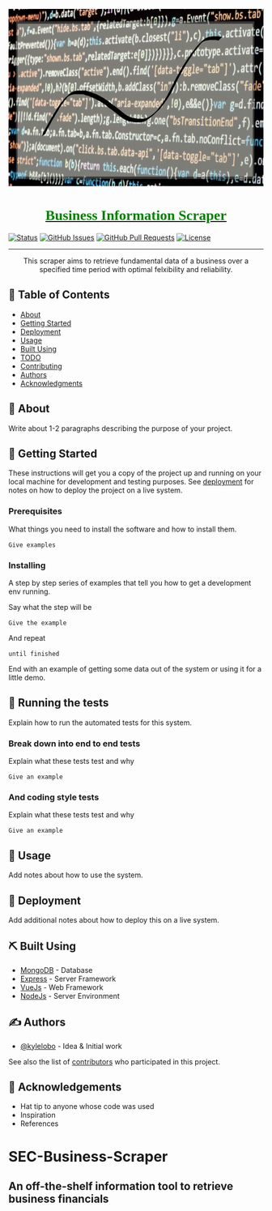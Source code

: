 
<p align="center">
  <a href="" rel="noopener">
  <img src="images/banner.png" width='750' height='350'>
</p>

<h1  style="font-family: Georgia; color:green;" align='center'> Business Information Scraper </h1>

<div >

  [![Status](https://img.shields.io/badge/status-active-success.svg)]() 
  [![GitHub Issues](https://img.shields.io/github/issues/kylelobo/The-Documentation-Compendium.svg)](https://github.com/kylelobo/The-Documentation-Compendium/issues)
  [![GitHub Pull Requests](https://img.shields.io/github/issues-pr/kylelobo/The-Documentation-Compendium.svg)](https://github.com/kylelobo/The-Documentation-Compendium/pulls)
  [![License](https://img.shields.io/badge/license-MIT-blue.svg)](/LICENSE)

</div>

---

<p align="center"> 
  This scraper aims to retrieve fundamental data of a business over a specified time period with optimal felxibility and reliability. 
</p>

## 📝 Table of Contents
- [About](#about)
- [Getting Started](#getting_started)
- [Deployment](#deployment)
- [Usage](#usage)
- [Built Using](#built_using)
- [TODO](../TODO.md)
- [Contributing](../CONTRIBUTING.md)
- [Authors](#authors)
- [Acknowledgments](#acknowledgement)

## 🧐 About <a name = "about"></a>
Write about 1-2 paragraphs describing the purpose of your project.

## 🏁 Getting Started <a name = "getting_started"></a>
These instructions will get you a copy of the project up and running on your local machine for development and testing purposes. See [deployment](#deployment) for notes on how to deploy the project on a live system.

### Prerequisites
What things you need to install the software and how to install them.

```
Give examples
```

### Installing
A step by step series of examples that tell you how to get a development env running.

Say what the step will be

```
Give the example
```

And repeat

```
until finished
```

End with an example of getting some data out of the system or using it for a little demo.

## 🔧 Running the tests <a name = "tests"></a>
Explain how to run the automated tests for this system.

### Break down into end to end tests
Explain what these tests test and why

```
Give an example
```

### And coding style tests
Explain what these tests test and why

```
Give an example
```

## 🎈 Usage <a name="usage"></a>
Add notes about how to use the system.

## 🚀 Deployment <a name = "deployment"></a>
Add additional notes about how to deploy this on a live system.

## ⛏️ Built Using <a name = "built_using"></a>
- [MongoDB](https://www.mongodb.com/) - Database
- [Express](https://expressjs.com/) - Server Framework
- [VueJs](https://vuejs.org/) - Web Framework
- [NodeJs](https://nodejs.org/en/) - Server Environment

## ✍️ Authors <a name = "authors"></a>
- [@kylelobo](https://github.com/kylelobo) - Idea & Initial work

See also the list of [contributors](https://github.com/kylelobo/The-Documentation-Compendium/contributors) who participated in this project.

## 🎉 Acknowledgements <a name = "acknowledgement"></a>
- Hat tip to anyone whose code was used
- Inspiration
- References




<h1> SEC-Business-Scraper</h1>
<h2> An off-the-shelf information tool to retrieve business financials </h2>
  
